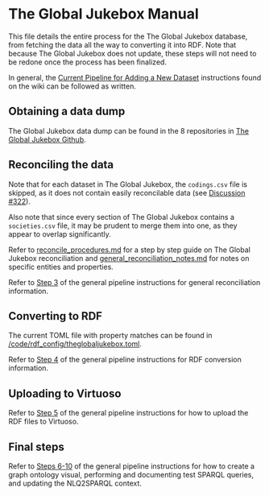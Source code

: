 # The Global Jukebox Manual

This file details the entire process for the The Global Jukebox database, from fetching the data all the way to converting it into RDF. Note that because The Global Jukebox does not update, these steps will not need to be redone once the process has been finalized.

In general, the [Current Pipeline for Adding a New Dataset](https://github.com/DDMAL/linkedmusic-datalake/wiki/Current-Pipeline-for-Adding-a-New-Dataset) instructions found on the wiki can be followed as written.

## Obtaining a data dump

The Global Jukebox data dump can be found in the 8 repositories in [The Global Jukebox Github](https://github.com/theglobaljukebox). 

## Reconciling the data

Note that for each dataset in The Global Jukebox, the `codings.csv` file is skipped, as it does not contain easily reconcilable data (see [Discussion #322](https://github.com/DDMAL/linkedmusic-datalake/discussions/322)).

Also note that since every section of The Global Jukebox contains a `societies.csv` file, it may be prudent to merge them into one, as they appear to overlap significantly.

Refer to [reconcile_procedures.md](https://github.com/DDMAL/linkedmusic-datalake/blob/main/doc/theglobaljukebox/reconcile_procedures.md) for a step by step guide on The Global Jukebox reconciliation and [general_reconciliation_notes.md](https://github.com/DDMAL/linkedmusic-datalake/blob/main/doc/theglobaljukebox/general_reconciliation_notes.md) for notes on specific entities and properties.

Refer to [Step 3](https://github.com/DDMAL/linkedmusic-datalake/wiki/Current-Pipeline-for-Adding-a-New-Dataset#3-reconcile-the-data-to-wikidata) of the general pipeline instructions for general reconciliation information.

## Converting to RDF

The current TOML file with property matches can be found in [/code/rdf_config/theglobaljukebox.toml](https://github.com/DDMAL/linkedmusic-datalake/blob/main/code/rdf_config/theglobaljukebox.toml).

Refer to [Step 4](https://github.com/DDMAL/linkedmusic-datalake/wiki/Current-Pipeline-for-Adding-a-New-Dataset#4-convert-the-reconciled-data-to-rdf) of the general pipeline instructions for RDF conversion information.

## Uploading to Virtuoso

Refer to [Step 5](https://github.com/DDMAL/linkedmusic-datalake/wiki/Current-Pipeline-for-Adding-a-New-Dataset#5-import-the-rdf-files-to-virtuoso) of the general pipeline instructions for how to upload the RDF files to Virtuoso.

## Final steps

Refer to [Steps 6-10](https://github.com/DDMAL/linkedmusic-datalake/wiki/Current-Pipeline-for-Adding-a-New-Dataset) of the general pipeline instructions for how to create a graph ontology visual, performing and documenting test SPARQL queries, and updating the NLQ2SPARQL context.
